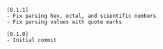     [0.1.1]
    - Fix parsing hex, octal, and scientific numbers
    - Fix parsing values with quote marks

    [0.1.0]
    - Initial commit